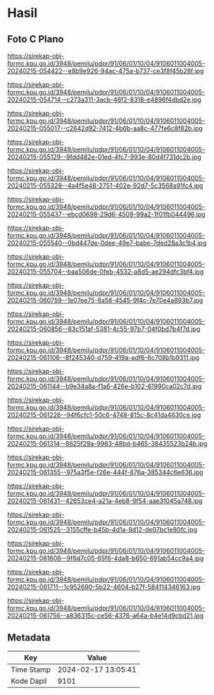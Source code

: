 # Hasil

## Foto C Plano

https://sirekap-obj-formc.kpu.go.id/3948/pemilu/pdpr/91/06/01/10/04/9106011004005-20240215-054422--e8b9e926-94ac-475a-b737-ce3f8f45b28f.jpg

https://sirekap-obj-formc.kpu.go.id/3948/pemilu/pdpr/91/06/01/10/04/9106011004005-20240215-054714--c273a311-3acb-46f2-8318-e4896f4dbd2e.jpg

https://sirekap-obj-formc.kpu.go.id/3948/pemilu/pdpr/91/06/01/10/04/9106011004005-20240215-055017--c2642d92-7412-4b6b-aa8c-477fe6c8f82b.jpg

https://sirekap-obj-formc.kpu.go.id/3948/pemilu/pdpr/91/06/01/10/04/9106011004005-20240215-055129--9fdd482e-01ed-4fc7-993e-80d4f731dc2b.jpg

https://sirekap-obj-formc.kpu.go.id/3948/pemilu/pdpr/91/06/01/10/04/9106011004005-20240215-055328--4a4f5e48-2751-402e-92d7-5c3568a91fc4.jpg

https://sirekap-obj-formc.kpu.go.id/3948/pemilu/pdpr/91/06/01/10/04/9106011004005-20240215-055437--ebcd0698-29d6-4509-99a2-1f01fb044496.jpg

https://sirekap-obj-formc.kpu.go.id/3948/pemilu/pdpr/91/06/01/10/04/9106011004005-20240215-055540--0bd447de-0dee-49e7-babe-7ded28a3c1b4.jpg

https://sirekap-obj-formc.kpu.go.id/3948/pemilu/pdpr/91/06/01/10/04/9106011004005-20240215-055704--baa506de-0feb-4532-a8d5-ae294dfc3bf4.jpg

https://sirekap-obj-formc.kpu.go.id/3948/pemilu/pdpr/91/06/01/10/04/9106011004005-20240215-060759--1e07ee75-8a58-4545-9f4c-7e70e4a893b7.jpg

https://sirekap-obj-formc.kpu.go.id/3948/pemilu/pdpr/91/06/01/10/04/9106011004005-20240215-060856--83c151af-5381-4c55-97b7-04f0bd7b4f7d.jpg

https://sirekap-obj-formc.kpu.go.id/3948/pemilu/pdpr/91/06/01/10/04/9106011004005-20240215-061106--8f245340-d759-419a-adf6-6c708b1b9311.jpg

https://sirekap-obj-formc.kpu.go.id/3948/pemilu/pdpr/91/06/01/10/04/9106011004005-20240215-061144--b9e34a8a-f1a6-426e-b102-61990ca02c7d.jpg

https://sirekap-obj-formc.kpu.go.id/3948/pemilu/pdpr/91/06/01/10/04/9106011004005-20240215-061226--94f6cfc1-50c6-4748-815c-8c41da4630ce.jpg

https://sirekap-obj-formc.kpu.go.id/3948/pemilu/pdpr/91/06/01/10/04/9106011004005-20240215-061314--8625f29a-9983-48bd-b465-38435523b24b.jpg

https://sirekap-obj-formc.kpu.go.id/3948/pemilu/pdpr/91/06/01/10/04/9106011004005-20240215-061355--975a3f5e-f26e-444f-876a-385344c6e636.jpg

https://sirekap-obj-formc.kpu.go.id/3948/pemilu/pdpr/91/06/01/10/04/9106011004005-20240215-061431--42653ce4-a21a-4eb8-9f54-aae31045a748.jpg

https://sirekap-obj-formc.kpu.go.id/3948/pemilu/pdpr/91/06/01/10/04/9106011004005-20240215-061525--3155cffe-b45b-4d1a-8d12-de07bc1e80fc.jpg

https://sirekap-obj-formc.kpu.go.id/3948/pemilu/pdpr/91/06/01/10/04/9106011004005-20240215-061608--9f6d7c05-65f6-4da8-b650-691ab54cc9a4.jpg

https://sirekap-obj-formc.kpu.go.id/3948/pemilu/pdpr/91/06/01/10/04/9106011004005-20240215-061711--1c952690-5b22-4604-b27f-584114346163.jpg

https://sirekap-obj-formc.kpu.go.id/3948/pemilu/pdpr/91/06/01/10/04/9106011004005-20240215-061756--a836315c-ce56-4376-a64a-b4e14d9cbd21.jpg


## Metadata

| Key        | Value               |
| ---------- | ------------------- |
| Time Stamp | 2024-02-17 13:05:41 |
| Kode Dapil | 9101                |



